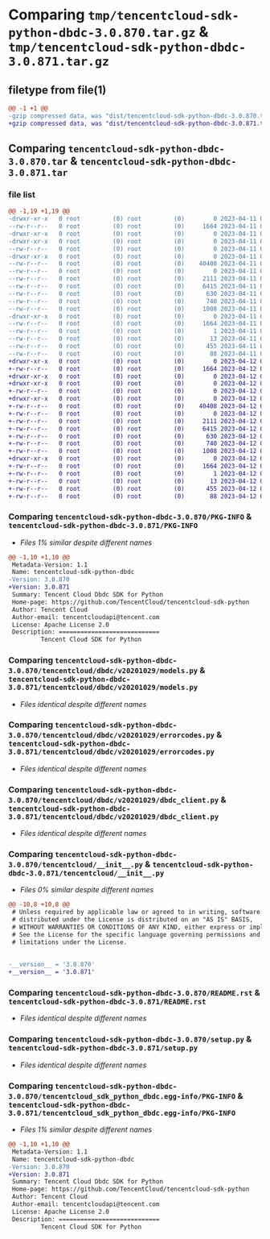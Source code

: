 # Comparing `tmp/tencentcloud-sdk-python-dbdc-3.0.870.tar.gz` & `tmp/tencentcloud-sdk-python-dbdc-3.0.871.tar.gz`

## filetype from file(1)

```diff
@@ -1 +1 @@
-gzip compressed data, was "dist/tencentcloud-sdk-python-dbdc-3.0.870.tar", last modified: Tue Apr 11 03:32:08 2023, max compression
+gzip compressed data, was "dist/tencentcloud-sdk-python-dbdc-3.0.871.tar", last modified: Wed Apr 12 00:22:23 2023, max compression
```

## Comparing `tencentcloud-sdk-python-dbdc-3.0.870.tar` & `tencentcloud-sdk-python-dbdc-3.0.871.tar`

### file list

```diff
@@ -1,19 +1,19 @@
-drwxr-xr-x   0 root         (0) root         (0)        0 2023-04-11 03:32:08.000000 tencentcloud-sdk-python-dbdc-3.0.870/
--rw-r--r--   0 root         (0) root         (0)     1664 2023-04-11 03:32:08.000000 tencentcloud-sdk-python-dbdc-3.0.870/PKG-INFO
-drwxr-xr-x   0 root         (0) root         (0)        0 2023-04-11 03:32:08.000000 tencentcloud-sdk-python-dbdc-3.0.870/tencentcloud/
-drwxr-xr-x   0 root         (0) root         (0)        0 2023-04-11 03:32:08.000000 tencentcloud-sdk-python-dbdc-3.0.870/tencentcloud/dbdc/
--rw-r--r--   0 root         (0) root         (0)        0 2023-04-11 03:32:08.000000 tencentcloud-sdk-python-dbdc-3.0.870/tencentcloud/dbdc/__init__.py
-drwxr-xr-x   0 root         (0) root         (0)        0 2023-04-11 03:32:08.000000 tencentcloud-sdk-python-dbdc-3.0.870/tencentcloud/dbdc/v20201029/
--rw-r--r--   0 root         (0) root         (0)    40408 2023-04-11 03:32:08.000000 tencentcloud-sdk-python-dbdc-3.0.870/tencentcloud/dbdc/v20201029/models.py
--rw-r--r--   0 root         (0) root         (0)        0 2023-04-11 03:32:08.000000 tencentcloud-sdk-python-dbdc-3.0.870/tencentcloud/dbdc/v20201029/__init__.py
--rw-r--r--   0 root         (0) root         (0)     2111 2023-04-11 03:32:08.000000 tencentcloud-sdk-python-dbdc-3.0.870/tencentcloud/dbdc/v20201029/errorcodes.py
--rw-r--r--   0 root         (0) root         (0)     6415 2023-04-11 03:32:08.000000 tencentcloud-sdk-python-dbdc-3.0.870/tencentcloud/dbdc/v20201029/dbdc_client.py
--rw-r--r--   0 root         (0) root         (0)      630 2023-04-11 03:32:08.000000 tencentcloud-sdk-python-dbdc-3.0.870/tencentcloud/__init__.py
--rw-r--r--   0 root         (0) root         (0)      740 2023-04-11 03:32:08.000000 tencentcloud-sdk-python-dbdc-3.0.870/README.rst
--rw-r--r--   0 root         (0) root         (0)     1008 2023-04-11 03:32:08.000000 tencentcloud-sdk-python-dbdc-3.0.870/setup.py
-drwxr-xr-x   0 root         (0) root         (0)        0 2023-04-11 03:32:08.000000 tencentcloud-sdk-python-dbdc-3.0.870/tencentcloud_sdk_python_dbdc.egg-info/
--rw-r--r--   0 root         (0) root         (0)     1664 2023-04-11 03:32:08.000000 tencentcloud-sdk-python-dbdc-3.0.870/tencentcloud_sdk_python_dbdc.egg-info/PKG-INFO
--rw-r--r--   0 root         (0) root         (0)        1 2023-04-11 03:32:08.000000 tencentcloud-sdk-python-dbdc-3.0.870/tencentcloud_sdk_python_dbdc.egg-info/dependency_links.txt
--rw-r--r--   0 root         (0) root         (0)       13 2023-04-11 03:32:08.000000 tencentcloud-sdk-python-dbdc-3.0.870/tencentcloud_sdk_python_dbdc.egg-info/top_level.txt
--rw-r--r--   0 root         (0) root         (0)      455 2023-04-11 03:32:08.000000 tencentcloud-sdk-python-dbdc-3.0.870/tencentcloud_sdk_python_dbdc.egg-info/SOURCES.txt
--rw-r--r--   0 root         (0) root         (0)       88 2023-04-11 03:32:08.000000 tencentcloud-sdk-python-dbdc-3.0.870/setup.cfg
+drwxr-xr-x   0 root         (0) root         (0)        0 2023-04-12 00:22:23.000000 tencentcloud-sdk-python-dbdc-3.0.871/
+-rw-r--r--   0 root         (0) root         (0)     1664 2023-04-12 00:22:23.000000 tencentcloud-sdk-python-dbdc-3.0.871/PKG-INFO
+drwxr-xr-x   0 root         (0) root         (0)        0 2023-04-12 00:22:23.000000 tencentcloud-sdk-python-dbdc-3.0.871/tencentcloud/
+drwxr-xr-x   0 root         (0) root         (0)        0 2023-04-12 00:22:23.000000 tencentcloud-sdk-python-dbdc-3.0.871/tencentcloud/dbdc/
+-rw-r--r--   0 root         (0) root         (0)        0 2023-04-12 00:22:23.000000 tencentcloud-sdk-python-dbdc-3.0.871/tencentcloud/dbdc/__init__.py
+drwxr-xr-x   0 root         (0) root         (0)        0 2023-04-12 00:22:23.000000 tencentcloud-sdk-python-dbdc-3.0.871/tencentcloud/dbdc/v20201029/
+-rw-r--r--   0 root         (0) root         (0)    40408 2023-04-12 00:22:23.000000 tencentcloud-sdk-python-dbdc-3.0.871/tencentcloud/dbdc/v20201029/models.py
+-rw-r--r--   0 root         (0) root         (0)        0 2023-04-12 00:22:23.000000 tencentcloud-sdk-python-dbdc-3.0.871/tencentcloud/dbdc/v20201029/__init__.py
+-rw-r--r--   0 root         (0) root         (0)     2111 2023-04-12 00:22:23.000000 tencentcloud-sdk-python-dbdc-3.0.871/tencentcloud/dbdc/v20201029/errorcodes.py
+-rw-r--r--   0 root         (0) root         (0)     6415 2023-04-12 00:22:23.000000 tencentcloud-sdk-python-dbdc-3.0.871/tencentcloud/dbdc/v20201029/dbdc_client.py
+-rw-r--r--   0 root         (0) root         (0)      630 2023-04-12 00:22:23.000000 tencentcloud-sdk-python-dbdc-3.0.871/tencentcloud/__init__.py
+-rw-r--r--   0 root         (0) root         (0)      740 2023-04-12 00:22:23.000000 tencentcloud-sdk-python-dbdc-3.0.871/README.rst
+-rw-r--r--   0 root         (0) root         (0)     1008 2023-04-12 00:22:23.000000 tencentcloud-sdk-python-dbdc-3.0.871/setup.py
+drwxr-xr-x   0 root         (0) root         (0)        0 2023-04-12 00:22:23.000000 tencentcloud-sdk-python-dbdc-3.0.871/tencentcloud_sdk_python_dbdc.egg-info/
+-rw-r--r--   0 root         (0) root         (0)     1664 2023-04-12 00:22:23.000000 tencentcloud-sdk-python-dbdc-3.0.871/tencentcloud_sdk_python_dbdc.egg-info/PKG-INFO
+-rw-r--r--   0 root         (0) root         (0)        1 2023-04-12 00:22:23.000000 tencentcloud-sdk-python-dbdc-3.0.871/tencentcloud_sdk_python_dbdc.egg-info/dependency_links.txt
+-rw-r--r--   0 root         (0) root         (0)       13 2023-04-12 00:22:23.000000 tencentcloud-sdk-python-dbdc-3.0.871/tencentcloud_sdk_python_dbdc.egg-info/top_level.txt
+-rw-r--r--   0 root         (0) root         (0)      455 2023-04-12 00:22:23.000000 tencentcloud-sdk-python-dbdc-3.0.871/tencentcloud_sdk_python_dbdc.egg-info/SOURCES.txt
+-rw-r--r--   0 root         (0) root         (0)       88 2023-04-12 00:22:23.000000 tencentcloud-sdk-python-dbdc-3.0.871/setup.cfg
```

### Comparing `tencentcloud-sdk-python-dbdc-3.0.870/PKG-INFO` & `tencentcloud-sdk-python-dbdc-3.0.871/PKG-INFO`

 * *Files 1% similar despite different names*

```diff
@@ -1,10 +1,10 @@
 Metadata-Version: 1.1
 Name: tencentcloud-sdk-python-dbdc
-Version: 3.0.870
+Version: 3.0.871
 Summary: Tencent Cloud Dbdc SDK for Python
 Home-page: https://github.com/TencentCloud/tencentcloud-sdk-python
 Author: Tencent Cloud
 Author-email: tencentcloudapi@tencent.com
 License: Apache License 2.0
 Description: ============================
         Tencent Cloud SDK for Python
```

### Comparing `tencentcloud-sdk-python-dbdc-3.0.870/tencentcloud/dbdc/v20201029/models.py` & `tencentcloud-sdk-python-dbdc-3.0.871/tencentcloud/dbdc/v20201029/models.py`

 * *Files identical despite different names*

### Comparing `tencentcloud-sdk-python-dbdc-3.0.870/tencentcloud/dbdc/v20201029/errorcodes.py` & `tencentcloud-sdk-python-dbdc-3.0.871/tencentcloud/dbdc/v20201029/errorcodes.py`

 * *Files identical despite different names*

### Comparing `tencentcloud-sdk-python-dbdc-3.0.870/tencentcloud/dbdc/v20201029/dbdc_client.py` & `tencentcloud-sdk-python-dbdc-3.0.871/tencentcloud/dbdc/v20201029/dbdc_client.py`

 * *Files identical despite different names*

### Comparing `tencentcloud-sdk-python-dbdc-3.0.870/tencentcloud/__init__.py` & `tencentcloud-sdk-python-dbdc-3.0.871/tencentcloud/__init__.py`

 * *Files 0% similar despite different names*

```diff
@@ -10,8 +10,8 @@
 # Unless required by applicable law or agreed to in writing, software
 # distributed under the License is distributed on an "AS IS" BASIS,
 # WITHOUT WARRANTIES OR CONDITIONS OF ANY KIND, either express or implied.
 # See the License for the specific language governing permissions and
 # limitations under the License.
 
 
-__version__ = '3.0.870'
+__version__ = '3.0.871'
```

### Comparing `tencentcloud-sdk-python-dbdc-3.0.870/README.rst` & `tencentcloud-sdk-python-dbdc-3.0.871/README.rst`

 * *Files identical despite different names*

### Comparing `tencentcloud-sdk-python-dbdc-3.0.870/setup.py` & `tencentcloud-sdk-python-dbdc-3.0.871/setup.py`

 * *Files identical despite different names*

### Comparing `tencentcloud-sdk-python-dbdc-3.0.870/tencentcloud_sdk_python_dbdc.egg-info/PKG-INFO` & `tencentcloud-sdk-python-dbdc-3.0.871/tencentcloud_sdk_python_dbdc.egg-info/PKG-INFO`

 * *Files 1% similar despite different names*

```diff
@@ -1,10 +1,10 @@
 Metadata-Version: 1.1
 Name: tencentcloud-sdk-python-dbdc
-Version: 3.0.870
+Version: 3.0.871
 Summary: Tencent Cloud Dbdc SDK for Python
 Home-page: https://github.com/TencentCloud/tencentcloud-sdk-python
 Author: Tencent Cloud
 Author-email: tencentcloudapi@tencent.com
 License: Apache License 2.0
 Description: ============================
         Tencent Cloud SDK for Python
```

